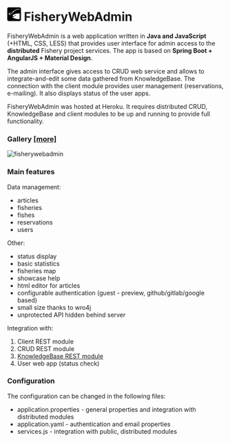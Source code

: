 # ![FisheryWebAdmin](src/main/resources/static/assets/favicon-32x32.png) FisheryWebAdmin 

FisheryWebAdmin is a web application written in **Java and JavaScript** (+HTML, CSS, LESS) that provides user interface for admin access to the **distributed** Fishery project services. The app is based on **Spring Boot + AngularJS + Material Design**.

The admin interface gives access to CRUD web service and allows to integrate-and-edit some data gathered from KnowledgeBase. The connection with the client module provides user management (reservations, e-mailing). It also displays status of the user apps.   

FisheryWebAdmin was hosted at Heroku. It requires distributed CRUD, KnowledgeBase and client modules to be up and running to provide full functionality. 

### Gallery [[more]](https://t3r1jj.github.io/DistributedFisheryProject)
![fisherywebadmin](https://user-images.githubusercontent.com/20327242/27429488-8b1d33bc-5745-11e7-9caa-a5faf5c02de2.png)

### Main features
Data management:
- articles
- fisheries
- fishes
- reservations
- users

Other:
- status display
- basic statistics
- fisheries map
- showcase help
- html editor for articles
- configurable authentication (guest - preview, github/gitlab/google based)
- small size thanks to wro4j
- unprotected API hidden behind server

Integration with:
1. Client REST module
2. CRUD REST module
3. [KnowledgeBase REST module](https://github.com/T3r1jj/FisheryKnowledgeBase)
4. User web app (status check)

### Configuration
The configuration can be changed in the following files:
- application.properties - general properties and integration with distributed modules
- application.yaml - authentication and email properties
- services.js - integration with public, distributed modules
